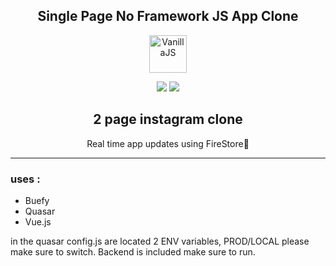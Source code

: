 <h2 align="center">Single Page No Framework JS App Clone</h2>

<p align="center">
    <img alt="VanillaJS" src="https://upload.wikimedia.org/wikipedia/commons/thumb/9/95/Vue.js_Logo_2.svg/1184px-Vue.js_Logo_2.svg.png" width="60" />
</p>

<div align="center">
    <span align="left">
        <img src=https://img.shields.io/badge/Vue.js-SPA-green">
    </span>
    <span align="right">
        <img src="https://img.shields.io/badge/Firebase-red">
    </span>
</div>
    
<h2 align="center">2 page instagram clone</h2>

<p align="center">Real time app updates using FireStore💬<p>
<hr />
    
### uses :
* Buefy
* Quasar
* Vue.js

<p align="left">
  in the quasar config.js are located 2 ENV variables, PROD/LOCAL please make sure to switch.
  Backend is included make sure to run.
</p>
